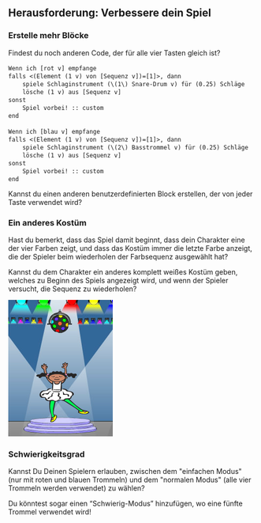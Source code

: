 ## Herausforderung: Verbessere dein Spiel

### Erstelle mehr Blöcke

Findest du noch anderen Code, der für alle vier Tasten gleich ist?

```blocks3
Wenn ich [rot v] empfange
falls <(Element (1 v) von [Sequenz v])=[1]>, dann 
    spiele Schlaginstrument (\(1\) Snare-Drum v) für (0.25) Schläge
    lösche (1 v) aus [Sequenz v]
sonst 
    Spiel vorbei! :: custom
end

Wenn ich [blau v] empfange
falls <(Element (1 v) von [Sequenz v])=[1]>, dann 
    spiele Schlaginstrument (\(2\) Basstrommel v) für (0.25) Schläge
    lösche (1 v) aus [Sequenz v]
sonst 
    Spiel vorbei! :: custom
end
```

Kannst du einen anderen benutzerdefinierten Block erstellen, der von jeder Taste verwendet wird?

### Ein anderes Kostüm

Hast du bemerkt, dass das Spiel damit beginnt, dass dein Charakter eine der vier Farben zeigt, und dass das Kostüm immer die letzte Farbe anzeigt, die der Spieler beim wiederholen der Farbsequenz ausgewählt hat?

Kannst du dem Charakter ein anderes komplett weißes Kostüm geben, welches zu Beginn des Spiels angezeigt wird, und wenn der Spieler versucht, die Sequenz zu wiederholen?

![Bildschirmfoto](images/colour-white.png)

### Schwierigkeitsgrad

Kannst Du Deinen Spielern erlauben, zwischen dem "einfachen Modus" (nur mit roten und blauen Trommeln) und dem "normalen Modus" (alle vier Trommeln werden verwendet) zu wählen?

Du könntest sogar einen “Schwierig-Modus” hinzufügen, wo eine fünfte Trommel verwendet wird!